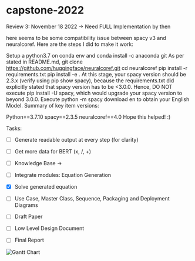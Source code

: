 # capstone-2022

Review 3: November 18 2022
-> Need FULL Implementation by then

here seems to be some compatibility issue between spacy v3 and neuralcoref. Here are the steps I did to make it work:

Setup a python3.7 on conda env and conda install -c anaconda git
As per stated in README.md,
git clone https://github.com/huggingface/neuralcoref.git
cd neuralcoref
pip install -r requirements.txt
pip install -e .
At this stage, your spacy version should be 2.3.x (verify using pip show spacy), because the requirements.txt did explicitly stated that spacy version has to be <3.0.0. Hence, DO NOT execute pip install -U spacy, which would upgrade your spacy version to beyond 3.0.0.
Execute python -m spacy download en to obtain your English Model.
Summary of key item versions:

Python==3.7.10
spacy==2.3.5
neuralcoref==4.0
Hope this helped! :)

Tasks:
- [ ] Generate readable output at every step (for clarity)
- [ ] Get more data for BERT (x, /, +)
- [ ] Knowledge Base ->
- [ ] Integrate modules: Equation Generation
- [x] Solve generated equation

- [ ] Use Case, Master Class, Sequence, Packaging and Deployment Diagrams
- [ ] Draft Paper
- [ ] Low Level Design Document
- [ ] Final Report

![Gantt Chart](https://github.com/aditikilledar/capstone-2022/blob/a7f2c973cb202794c00baf0c40b2f60b1bdcde1e/UE19CS390B_REVIEW_1.pptx.jpg)
